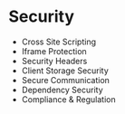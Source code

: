 # Security
  - Cross Site Scripting
  - Iframe Protection
  - Security Headers
  - Client Storage Security
  - Secure Communication
  - Dependency Security
  - Compliance & Regulation
  

